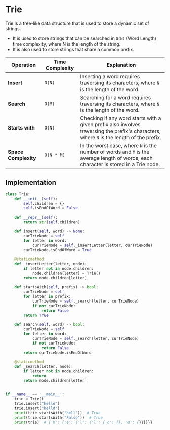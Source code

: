 # Trie
Trie is a tree-like data structure that is used to store a dynamic set of strings. 
- It is used to store strings that can be searched in `O(N)` (Word Length) time complexity, where N is the length of the string. 
- It is also used to store strings that share a common prefix.

| Operation            | Time Complexity | Explanation                                                                                                                              |
|----------------------|-----------------|------------------------------------------------------------------------------------------------------------------------------------------|
| **Insert**           | `O(N)`          | Inserting a word requires traversing its characters, where `N` is the length of the word.                                                |
| **Search**           | `O(M)`          | Searching for a word requires traversing its characters, where `N` is the length of the word.                                            |
| **Starts with**      | `O(N)`          | Checking if any word starts with a given prefix also involves traversing the prefix's characters, where `N` is the length of the prefix. |
| **Space Complexity** | `O(N * M)`      | In the worst case, where `N` is the number of words and `M` is the average length of words, each character is stored in a Trie node.     |

## Implementation
```python
class Trie:
    def __init__(self):
        self.children = {}
        self.isEndOfWord = False

    def __repr__(self):
        return str(self.children)

    def insert(self, word) -> None:
        curTrieNode = self
        for letter in word:
            curTrieNode = self._insertLetter(letter, curTrieNode)
        curTrieNode.isEndOfWord = True

    @staticmethod
    def _insertLetter(letter, node):
        if letter not in node.children:
            node.children[letter] = Trie()
        return node.children[letter]

    def startsWith(self, prefix) -> bool:
        curTrieNode = self
        for letter in prefix:
            curTrieNode = self._search(letter, curTrieNode)
            if not curTrieNode:
                return False
        return True

    def search(self, word) -> bool:
        curTrieNode = self
        for letter in word:
            curTrieNode = self._search(letter, curTrieNode)
            if not curTrieNode:
                return False
        return curTrieNode.isEndOfWord

    @staticmethod
    def _search(letter, node):
        if letter not in node.children:
            return
        return node.children[letter]


if __name__ == '__main__':
    trie = Trie()
    trie.insert("hello")
    trie.insert("helld")
    print(trie.startsWith("hell"))  # True
    print(trie.startsWith("False"))  # True
    print(trie)  # {'h': {'e': {'l': {'l': {'o': {}, 'd': {}}}}}}
```
